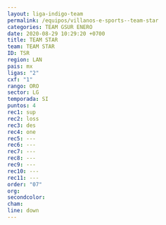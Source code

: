```yaml
---
layout: liga-indigo-team
permalink: /equipos/villanos-e-sports--team-star
categories: TEAM GSUR ENERO
date: 2020-08-29 10:29:20 +0700
title: TEAM STAR
team: TEAM STAR
ID: TSR
region: LAN
pais: mx
ligas: "2"
cxf: "1"
rango: ORO
sector: LG
temporada: SI
puntos: 4
rec1: sup
rec2: loss
rec3: des
rec4: one
rec5: ---
rec6: ---
rec7: ---
rec8: ---
rec9: ---
rec10: ---
rec11: ---
order: "07"
org: 
secondcolor: 
cham: 
line: down
---
```



